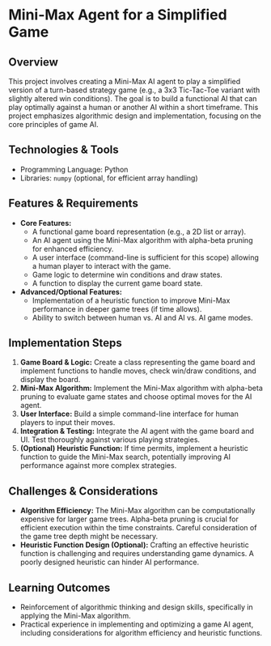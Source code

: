 # Mini-Max Agent for a Simplified Game

## Overview

This project involves creating a Mini-Max AI agent to play a simplified version of a turn-based strategy game (e.g., a 3x3 Tic-Tac-Toe variant with slightly altered win conditions). The goal is to build a functional AI that can play optimally against a human or another AI within a short timeframe.  This project emphasizes algorithmic design and implementation, focusing on the core principles of game AI.


## Technologies & Tools

- Programming Language: Python
- Libraries:  `numpy` (optional, for efficient array handling)


## Features & Requirements

- **Core Features:**
    - A functional game board representation (e.g., a 2D list or array).
    - An AI agent using the Mini-Max algorithm with alpha-beta pruning for enhanced efficiency.
    - A user interface (command-line is sufficient for this scope) allowing a human player to interact with the game.
    - Game logic to determine win conditions and draw states.
    - A function to display the current game board state.
- **Advanced/Optional Features:**
    -  Implementation of a heuristic function to improve Mini-Max performance in deeper game trees (if time allows).
    - Ability to switch between human vs. AI and AI vs. AI game modes.


## Implementation Steps

1. **Game Board & Logic:**  Create a class representing the game board and implement functions to handle moves, check win/draw conditions, and display the board.
2. **Mini-Max Algorithm:** Implement the Mini-Max algorithm with alpha-beta pruning to evaluate game states and choose optimal moves for the AI agent.
3. **User Interface:**  Build a simple command-line interface for human players to input their moves.
4. **Integration & Testing:** Integrate the AI agent with the game board and UI. Test thoroughly against various playing strategies.
5. **(Optional) Heuristic Function:** If time permits, implement a heuristic function to guide the Mini-Max search, potentially improving AI performance against more complex strategies.


## Challenges & Considerations

- **Algorithm Efficiency:** The Mini-Max algorithm can be computationally expensive for larger game trees. Alpha-beta pruning is crucial for efficient execution within the time constraints.  Careful consideration of the game tree depth might be necessary.
- **Heuristic Function Design (Optional):** Crafting an effective heuristic function is challenging and requires understanding game dynamics.  A poorly designed heuristic can hinder AI performance.


## Learning Outcomes

- Reinforcement of algorithmic thinking and design skills, specifically in applying the Mini-Max algorithm.
- Practical experience in implementing and optimizing a game AI agent, including considerations for algorithm efficiency and heuristic functions.

